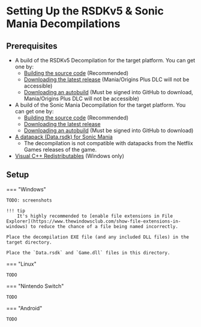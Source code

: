 # Setting Up the RSDKv5 & Sonic Mania Decompilations

## Prerequisites
- A build of the RSDKv5 Decompilation for the target platform. You can get one by:
    - [Building the source code](Building.md) (Recommended)
    - [Downloading the latest release](https://github.com/RSDKModding/RSDKv5-Decompilation/releases/latest) (Mania/Origins Plus DLC will not be accessible)
    - [Downloading an autobuild](https://github.com/RSDKModding/RSDKv5-Decompilation/actions) (Must be signed into GitHub to download, Mania/Origins Plus DLC will not be accessible)
- A build of the Sonic Mania Decompilation for the target platform. You can get one by:
    - [Building the source code](Building.md) (Recommended)
    - [Downloading the latest release](https://github.com/RSDKModding/Sonic-Mania-Decompilation/releases/latest)
    - [Downloading an autobuild](https://github.com/RSDKModding/Sonic-Mania-Decompilation/actions) (Must be signed into GitHub to download)
- [A datapack (Data.rsdk) for Sonic Mania](TODO)
    - The decompilation is not compatible with datapacks from the Netflix Games releases of the game.
- [Visual C++ Redistributables](https://learn.microsoft.com/en-us/cpp/windows/latest-supported-vc-redist?view=msvc-170) (Windows only)

## Setup
=== "Windows"

    TODO: screenshots

    !!! tip
	    It's highly recommended to [enable file extensions in File Explorer](https://www.thewindowsclub.com/show-file-extensions-in-windows) to reduce the chance of a file being named incorrectly.

    Place the decompilation EXE file (and any included DLL files) in the target directory.

    Place the `Data.rsdk` and `Game.dll` files in this directory.

=== "Linux"

    TODO

=== "Nintendo Switch"

    TODO

=== "Android"

    TODO

